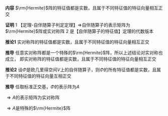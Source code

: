 **内容**
$\rm{Hermite}$阵的特征值都是实数，且属于不同特征值的特征向量相互正交

**证明**
1 【定理-自伴随算子判定定理】$\Rightarrow$自伴随算子的表示矩阵为$\rm{Hermite}$阵或实对称阵
2 是【自伴随算子的特征值】定理的代数版本

**推论1**
实对称阵的特征值都是实数，且属于不同特征值的特征向量相互正交

**推导**
任意实对称阵都是一个特殊的$\rm{Hermite}$阵，所以上述结论对实对称也成立，
即实对称阵的特征值都是实数，且属于不同特征值的特征向量相互正交

**推论2**
设$\Phi$是欧几里得空间$V$上的自伴随算子，则$\Phi$的所有特征值都是实数，且属于不同特征值的特征向量互相正交

**推导**
任取标准正交基，$\Phi$的表示阵为$A$

$\Rightarrow A$的表示矩阵为实对称阵

$\Rightarrow A$是特殊的$\rm{Hermite}$阵
